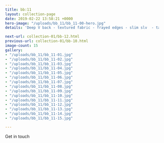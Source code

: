 ```yaml
---
title: bb:11
layout: collection-page
date: 2019-02-22 13:58:21 +0000
hero-image: "/uploads/bb_11/bb_11-00-hero.jpg"
details: 'Deep V back - textured fabric - frayed edges - slim slv  - tailored'

next-url: collection-01/bb-12.html
previous-url: collection-01/bb-10.html
image-count: 15
gallery:
- "/uploads/bb_11/bb_11-01.jpg"
- "/uploads/bb_11/bb_11-02.jpg"
- "/uploads/bb_11/bb_11-03.jpg"
- "/uploads/bb_11/bb_11-04.jpg"
- "/uploads/bb_11/bb_11-05.jpg"
- "/uploads/bb_11/bb_11-06.jpg"
- "/uploads/bb_11/bb_11-07.jpg"
- "/uploads/bb_11/bb_11-08.jpg"
- "/uploads/bb_11/bb_11-09.jpg"
- "/uploads/bb_11/bb_11-10.jpg"
- "/uploads/bb_11/bb_11-11.jpg"
- "/uploads/bb_11/bb_11-12.jpg"
- "/uploads/bb_11/bb_11-13.jpg"
- "/uploads/bb_11/bb_11-14.jpg"
- "/uploads/bb_11/bb_11-15.jpg"

---
```

Get in touch